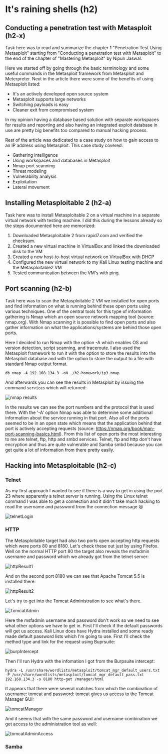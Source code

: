 # It's raining shells (h2)

## Conducting a penetration test with Metasploit (h2-x)

Task here was to read and summarize the chapter 1 "Penetration Test Using Metasploit" starting from "Conducting a penetration test with Metasploit" to the end of the chapter of "Mastering Metasploit" by Nipun Jaswal.

Here we started off by going through the basic terminology and some useful commands in the Metasploit framework from Metasploit and Meterpreter. Next in the article there were some of the benefits of using Metasploit listed:

+ It's an actively developed open source system
+ Metasploit supports large networks
+ Switching payloads is easy
+ Cleaner exit from compromised system

In my opinion having a database based solution with separate workspaces for results and reporting and also having an integrated exploit database in use are pretty big benefits too compared to manual hacking process.

Rest of the article was dedicated to a case study on how to gain access to an IP address using Metasploit. This case study covered:

+ Gathering intelligence
+ Using workspaces and databases in Metasploit
+ Nmap port scanning
+ Threat modeling
+ Vulnerability analysis
+ Exploitation
+ Lateral movement

## Installing Metasploitable 2 (h2-a)

Task here was to install Metasploitable 2 on a virtual machine in a separate virtual network with testing machine. I did this during the lessons already so the steps documented here are memorized:

1. Downloaded Metasploitable 2 from rapid7.com and verified the checksum.
2. Created a new virtual machine in VirtualBox and linked the downloaded disk to the VM
3. Created a new host-to-host virtual network on VirtualBox with DHCP
4. Configured the new virtual network to my Kali Linux testing machine and the Metasploitable2 VM
5. Tested communication between the VM's with ping

## Port scanning (h2-b)

Task here was to scan the Metasploitable 2 VM we installed for open ports and find information on what is running behind these open ports using various techniques. One of the central tools for this type of information gathering is Nmap which an open source network mapping tool (source: nmap.org). With Nmap scanning it is possible to find open ports and also gather information on what the applications/systems are behind those open ports.

Here I decided to run Nmap with the option -A which enables OS and version detection, script scanning, and traceroute. I also used the Metasploit framework to run it with the option to store the results into the Metasploit database and with the option to store the output to a file with standard Nmap output format.

```
db_nmap -A 192.168.134.3 -oN ./h2-homework/ip3.nmap
```

And afterwards you can see the results in Metasploit by issuing the command `services` which will returned:

![nmap results](./nmapResults.png)

In the results we can see the port numbers and the protocol that is used there. With the '-A' option Nmap was able to determine some additional information about the service running in that port. Also all of the ports seemed to be in an open state which means that the application behind that port is actively accepting requests (source: https://nmap.org/book/man-port-scanning-basics.html). From this list of open ports the most interesting to me are telnet, ftp, http and smbd services. Telnet, ftp and http don't have encryption and thus are quite vulnerable and Samba smbd because you can get quite a lot of information from there pretty easily.

## Hacking into Metasploitable (h2-c)

### Telnet

As my first approach I wanted to see if there is a way to get in using the port 23 where apparently a telnet server is running. Using the Linux telnet command I was able to get a connection and it didn't take much hacking to read the username and password from the connection message :satisfied:

![telnetLogin](./telnetLogin.png)

### HTTP

The Metasploitable target had also two ports open accepting http requests which were ports 80 and 8180. Let's check these out just by using Firefox. Well on the normal HTTP port 80 the target also reveals the msfadmin username and password which we already got from the telnet server:

![httpResult1](./httpResult1.png)

And on the second port 8180 we can see that Apache Tomcat 5.5 is installed there:

![httpResult2](./httpResult2.png)

Let's try to get into the Tomcat Administration to see what's there.

![TomcatAdmin](./TomcatAdmin.png)

Here the msfadmin username and password don't work so we need to see what other options we have to get in. First I'll check if the default passwords will get us access. Kali Linux does have Hydra installed and some ready made default password lists which I'm going to use. First I'll check the method type and link for the request using Buprsuite:

![burpIntercept](./burpIntercept.png)

Then I'll run Hydra with the infomation I got from the Burpsuite intercept:

```
hydra -L /usr/share/wordlists/metasploit/tomcat_mgr_default_users.txt -P /usr/share/wordlists/metasploit/tomcat_mgr_default_pass.txt 192.168.134.3 -s 8180 http-get /manager/html
```

It appears that there were several matches from which the combination of username: tomcat and password: tomcat gives us access to the Tomcat Manager GUI:

![tomcatManager](./tomcatManager.png)

And it seems that with the same password and username combination we get access to the administration tool as well:

![tomcatAdminAccess](./TomcatAdminAccess.png)

### Samba

